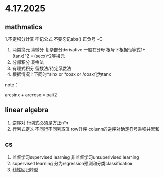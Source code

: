 # 4.17.2025

## mathmatics

1.不定积分计算   牢记公式 不要忘记abs() 正负号 +C

1. 两类换元 凑微分 复杂部分derivative 一般在分母 根号下根据恒等式1+(tanx)^2 = (secx)^2等换元
2. 分部积分 表格法
3. 有理式积分 留数法/待定系数法
4. 根据情况上下同时*sinx or *cosx or /cosx化为tanx

note：

arcsinx + arccosx = pai/2



## linear algebra

1. 逆序对 行列式必须是方正n*n
2. 行列式定义 不同行不同列取值 row升序 column的逆序对确定符号乘积并累和

## cs

1. 监督学习supervised learning 非监督学习unsuperivised learning
2. supervised learning 分为regression预测和分类classification
3. 线性回归模型